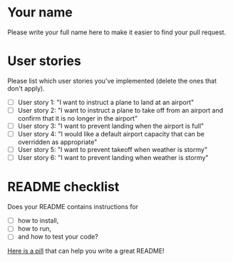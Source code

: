# Your name

Please write your full name here to make it easier to find your pull request.

# User stories 

Please list which user stories you've implemented (delete the ones that don't apply).

- [ ] User story 1: "I want to instruct a plane to land at an airport"
- [ ] User story 2: "I want to instruct a plane to take off from an airport and confirm that it is no longer in the airport"
- [ ] User story 3: "I want to prevent landing when the airport is full"
- [ ] User story 4: "I would like a default airport capacity that can be overridden as appropriate"
- [ ] User story 5: "I want to prevent takeoff when weather is stormy"
- [ ] User story 6: "I want to prevent landing when weather is stormy"

# README checklist

Does your README contains instructions for

- [ ] how to install,
- [ ] how to run,
- [ ] and how to test your code?

[Here is a pill](https://github.com/makersacademy/course/blob/main/pills/readmes.md) that can help you write a great README!